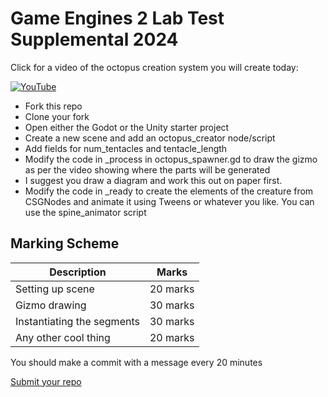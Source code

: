 # Game Engines 2 Lab Test Supplemental 2024

Click for a video of the octopus creation system you will create today:

[![YouTube](http://img.youtube.com/vi/7azTqY8ADmo/0.jpg)](https://www.youtube.com/watch?v=7azTqY8ADmo)


- Fork this repo
- Clone your fork
- Open either the Godot or the Unity starter project
- Create a new scene and add an octopus_creator node/script  
- Add fields for num_tentacles and tentacle_length
- Modify the code in _process in octopus_spawner.gd to draw the gizmo as per the video showing where the parts will be generated 
- I suggest you draw a diagram and work this out on paper first.
- Modify the code in _ready to create the elements of the creature from CSGNodes and animate it using Tweens or whatever you like. You can use the spine_animator script 

## Marking Scheme

| Description | Marks |
|-------------|-------|
| Setting up scene | 20 marks |
| Gizmo drawing | 30 marks |
| Instantiating the segments | 30 marks |
| Any other cool thing | 20 marks |

You should make a commit with a message every 20 minutes

[Submit your repo](https://forms.office.com/Pages/ResponsePage.aspx?id=yxdjdkjpX06M7Nq8ji_V2ou3qmFXqEdGlmiD1Myl3gNURTdONUhIMEFLTktNMzhGRkRDWkdMS1BQQy4u)
